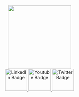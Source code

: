 <div id="header" align="center">
  <img src="https://media1.giphy.com/media/lP8xu5t2DLGG045H8F/giphy.gif" width="200"/>
</div>

<div id="badges" align="center">
  <a href="your-linkedin-URL">
    <img src="https://i.imgur.com/O43EpVb.png" alt="LinkedIn Badge" width="70"/>
  </a>
  <a href="your-youtube-URL">
    <img src="https://i.imgur.com/QTMkO4c.png" alt="Youtube Badge" width="70"/>
  </a>
  <a href="your-twitter-URL">
    <img src="https://i.imgur.com/nQmDEnB.png" alt="Twitter Badge" width="70"/>
  </a>
</div>


